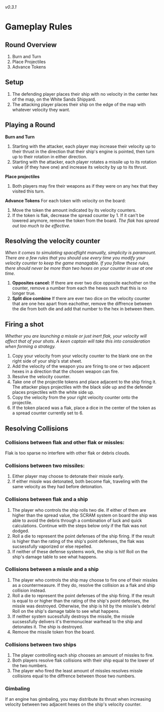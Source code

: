 *v0.3.1*
# Gameplay Rules

## Round Overview
1. Burn and Turn
2. Place Projectiles
3. Advance Tokens

## Setup
1. The defending player places their ship with no velocity in the center hex of the map, on the White Sands Shipyard.
2. The attacking player places their ship on the edge of the map with whatever velocity they want.

## Playing a Round
**Burn and Turn**
1. Starting with the attacker, each player may increase their velocity up to their thrust in the direction that their ship's engine is pointed, then turn up to their rotation in either direction.
2. Starting with the attacker, each player rotates a missile up to its rotation value (if they have one) and increase its velocity by up to its thrust.

**Place projectiles**
1. Both players may fire their weapons as if they were on any hex that they visited this turn.

**Advance Tokens**
For each token with velocity on the board:
1. Move the token the amount indicated by its velocity counters.
2. If the token is flak, decrease the spread counter by 1. If it can't be lowered anymore, remove the token from the board. *The flak has spread out too much to be effective.* 

## Resolving the velocity counter
*When it comes to simulating spaceflight manually, simplicity is paramount. There are a few rules that you should use every time you modify your velocity counter to keep the game managable. If you follow these rules, there should never be more than two hexes on your counter in use at one time.*
1. **Opposites cancel:** If there are ever two dice opposite eachother on the counter, remove a number from each the hexes such that this is no longer true.
2. **Split dice combine** If there are ever two dice on the velocity counter that are one hex apart from eachother, remove the diffrence between the die from both die and add that number to the hex in between them.

## Firing a shot
*Whether you are launching a missle or just inert flak, your velocity will affect that of your shots. A keen captain will take this into consideration when forming a strategy.*
1. Copy your velocity from your velocity counter to the blank one on the right side of your ship's stat sheet.
2. Add the velocity of the weapon you are firing to one or two adjacent hexes in a direction that the chosen weapon can fire.
3. Resolve the velocity counter.
4. Take one of the projectile tokens and place adjacent to the ship firing it. The attacker plays projectiles with the black side up and the defender places projectiles with the white side up.
5. Copy the velocity from the your right velocity counter onto the projectile.
5. If the token placed was a flak, place a dice in the center of the token as a spread counter currently set to 6.

## Resolving Collisions
### Collisions between flak and other flak or missles:
Flak is too sparse no interfere with other flak or debris clouds.

### Collisions between two missiles:
1. Either player may choose to detonate their missle early.
2. If either missle was detonated, both become flak, traveling with the same velocity as they had before detonation.

### Collisions between flak and a ship
1. The player who controls the ship rolls two die. If either of them are higher than the spread value, the SCRAM system on board the ship was able to avoid the debris through a combination of luck and quick calculations. Continue with the steps below only if the flak was not dodged.
2. Roll a die to represent the point defenses of the ship firing. If the result is higher than the rating of the ship's point defenses, the flak was sucsessfully vaporized or else repelled.
3. If neither of these defense systems work, the ship is hit! Roll on the ship's damage table to see what happens.

### Collisions between a missle and a ship
1. The player who controls the ship may choose to fire one of their missles as a countermeasure. If they do, resolve the collision as a flak and ship collision instead.
2. Roll a die to represent the point defenses of the ship firing. If the result is equal to or higher than the rating of the ship's point defenses, the missle was destroyed. Otherwise, the ship is hit by the missile's debris! Roll on the ship's damage table to see what happens.
3. If neither system sucessfully destroys the missile, the missle sucsessfully delivers it's thermonuclear warhead to the ship and detonates it. The ship is destroyed.
4. Remove the missile token fron the board.

### Collisions between two ships
1. The player controlling each ship chooses an amount of missles to fire. 
2. Both players resolve flak collisions with their ship equal to the lower of the two numbers.
3. The player who fired the least amount of missles resolves missle collisions equal to the diffrence between those two numbers.

### Gimbaling
If an engine has gimbaling, you may distribute its thrust when increasing velocity between two adjacent hexes on the ship's velocity counter.

